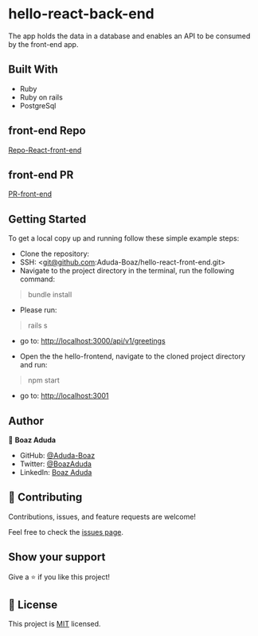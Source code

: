 # hello-react-back-end

The app holds the data in a database and enables an API to be consumed by the front-end app.

## Built With

- Ruby
- Ruby on rails
- PostgreSql

## front-end Repo

[Repo-React-front-end](https://github.com/Aduda-Boaz/hello-frontend)

## front-end PR

[PR-front-end](https://github.com/Aduda-Boaz/hello-react-front-end/pull/1)

## Getting Started

To get a local copy up and running follow these simple example steps:

- Clone the repository:
- SSH: <git@github.com:Aduda-Boaz/hello-react-front-end.git>
- Navigate to the project directory in the terminal, run the following command:

> bundle install

- Please run:

> rails s

- go to: <http://localhost:3000/api/v1/greetings>

- Open the the hello-frontend, navigate to the cloned project directory and run:

> npm start

- go to: <http://localhost:3001>

## Author

👤 **Boaz Aduda**

- GitHub: [@Aduda-Boaz](https://github.com/Aduda-Boaz)
- Twitter: [@BoazAduda](https://twitter.com/BoazAduda)
- LinkedIn: [Boaz Aduda](https://www.linkedin.com/in/boaz-aduda/)

## 🤝 Contributing

Contributions, issues, and feature requests are welcome!

Feel free to check the [issues page](../../issues/).

## Show your support

Give a ⭐️ if you like this project!

## 📝 License

This project is [MIT](./MIT.md) licensed.
